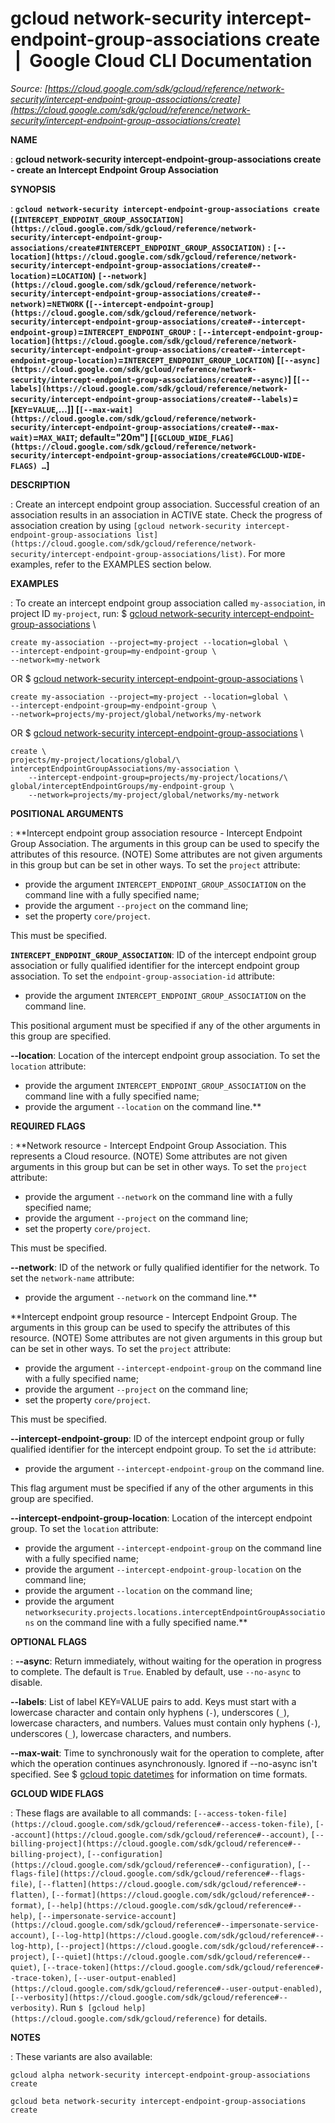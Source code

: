 # gcloud network-security intercept-endpoint-group-associations create  |  Google Cloud CLI Documentation

*Source: [https://cloud.google.com/sdk/gcloud/reference/network-security/intercept-endpoint-group-associations/create](https://cloud.google.com/sdk/gcloud/reference/network-security/intercept-endpoint-group-associations/create)*

**NAME**

: **gcloud network-security intercept-endpoint-group-associations create - create an Intercept Endpoint Group Association**

**SYNOPSIS**

: **`gcloud network-security intercept-endpoint-group-associations create` (`[INTERCEPT_ENDPOINT_GROUP_ASSOCIATION](https://cloud.google.com/sdk/gcloud/reference/network-security/intercept-endpoint-group-associations/create#INTERCEPT_ENDPOINT_GROUP_ASSOCIATION)` : `[--location](https://cloud.google.com/sdk/gcloud/reference/network-security/intercept-endpoint-group-associations/create#--location)`=`LOCATION`) `[--network](https://cloud.google.com/sdk/gcloud/reference/network-security/intercept-endpoint-group-associations/create#--network)`=`NETWORK` (`[--intercept-endpoint-group](https://cloud.google.com/sdk/gcloud/reference/network-security/intercept-endpoint-group-associations/create#--intercept-endpoint-group)`=`INTERCEPT_ENDPOINT_GROUP` : `[--intercept-endpoint-group-location](https://cloud.google.com/sdk/gcloud/reference/network-security/intercept-endpoint-group-associations/create#--intercept-endpoint-group-location)`=`INTERCEPT_ENDPOINT_GROUP_LOCATION`) [`[--async](https://cloud.google.com/sdk/gcloud/reference/network-security/intercept-endpoint-group-associations/create#--async)`] [`[--labels](https://cloud.google.com/sdk/gcloud/reference/network-security/intercept-endpoint-group-associations/create#--labels)`=[`KEY`=`VALUE`,…]] [`[--max-wait](https://cloud.google.com/sdk/gcloud/reference/network-security/intercept-endpoint-group-associations/create#--max-wait)`=`MAX_WAIT`; default="20m"] [`[GCLOUD_WIDE_FLAG](https://cloud.google.com/sdk/gcloud/reference/network-security/intercept-endpoint-group-associations/create#GCLOUD-WIDE-FLAGS) …`]**

**DESCRIPTION**

: Create an intercept endpoint group association. Successful creation of an
association results in an association in ACTIVE state. Check the progress of
association creation by using `[gcloud
network-security intercept-endpoint-group-associations list](https://cloud.google.com/sdk/gcloud/reference/network-security/intercept-endpoint-group-associations/list)`.
For more examples, refer to the EXAMPLES section below.

**EXAMPLES**

: To create an intercept endpoint group association called
`my-association`, in project ID `my-project`, run:
$ [gcloud
network-security intercept-endpoint-group-associations](https://cloud.google.com/sdk/gcloud/reference/network-security/intercept-endpoint-group-associations) \
```
create my-association --project=my-project --location=global \
--intercept-endpoint-group=my-endpoint-group \
--network=my-network
```

OR
$ [gcloud
network-security intercept-endpoint-group-associations](https://cloud.google.com/sdk/gcloud/reference/network-security/intercept-endpoint-group-associations) \
```
create my-association --project=my-project --location=global \
--intercept-endpoint-group=my-endpoint-group \
--network=projects/my-project/global/networks/my-network
```

OR
$ [gcloud
network-security intercept-endpoint-group-associations](https://cloud.google.com/sdk/gcloud/reference/network-security/intercept-endpoint-group-associations) \
```
create \
projects/my-project/locations/global/\
interceptEndpointGroupAssociations/my-association \
    --intercept-endpoint-group=projects/my-project/locations/\
global/interceptEndpointGroups/my-endpoint-group \
    --network=projects/my-project/global/networks/my-network
```

**POSITIONAL ARGUMENTS**

: **Intercept endpoint group association resource - Intercept Endpoint Group
Association. The arguments in this group can be used to specify the attributes
of this resource. (NOTE) Some attributes are not given arguments in this group
but can be set in other ways.
To set the `project` attribute:

- provide the argument `INTERCEPT_ENDPOINT_GROUP_ASSOCIATION` on the
command line with a fully specified name;
- provide the argument `--project` on the command line;
- set the property `core/project`.

This must be specified.

**`INTERCEPT_ENDPOINT_GROUP_ASSOCIATION`**:
ID of the intercept endpoint group association or fully qualified identifier for
the intercept endpoint group association.
To set the `endpoint-group-association-id` attribute:

- provide the argument `INTERCEPT_ENDPOINT_GROUP_ASSOCIATION` on the
command line.

This positional argument must be specified if any of the other arguments in this
group are specified.

**--location**:
Location of the intercept endpoint group association.
To set the `location` attribute:

- provide the argument `INTERCEPT_ENDPOINT_GROUP_ASSOCIATION` on the
command line with a fully specified name;
- provide the argument `--location` on the command line.**

**REQUIRED FLAGS**

: **Network resource - Intercept Endpoint Group Association. This represents a Cloud
resource. (NOTE) Some attributes are not given arguments in this group but can
be set in other ways.
To set the `project` attribute:

- provide the argument `--network` on the command line with a fully
specified name;
- provide the argument `--project` on the command line;
- set the property `core/project`.

This must be specified.

**--network**:
ID of the network or fully qualified identifier for the network.
To set the `network-name` attribute:

- provide the argument `--network` on the command line.**

**Intercept endpoint group resource - Intercept Endpoint Group. The arguments in
this group can be used to specify the attributes of this resource. (NOTE) Some
attributes are not given arguments in this group but can be set in other ways.
To set the `project` attribute:

- provide the argument `--intercept-endpoint-group` on the command line
with a fully specified name;
- provide the argument `--project` on the command line;
- set the property `core/project`.

This must be specified.

**--intercept-endpoint-group**:
ID of the intercept endpoint group or fully qualified identifier for the
intercept endpoint group.
To set the `id` attribute:

- provide the argument `--intercept-endpoint-group` on the command
line.

This flag argument must be specified if any of the other arguments in this group
are specified.

**--intercept-endpoint-group-location**:
Location of the intercept endpoint group.
To set the `location` attribute:

- provide the argument `--intercept-endpoint-group` on the command line
with a fully specified name;
- provide the argument `--intercept-endpoint-group-location` on the
command line;
- provide the argument `--location` on the command line;
- provide the argument
`networksecurity.projects.locations.interceptEndpointGroupAssociations`
on the command line with a fully specified name.**

**OPTIONAL FLAGS**

: **--async**:
Return immediately, without waiting for the operation in progress to complete.
The default is `True`. Enabled by default, use
`--no-async` to disable.

**--labels**:
List of label KEY=VALUE pairs to add.
Keys must start with a lowercase character and contain only hyphens
(`-`), underscores (`_`), lowercase characters, and
numbers. Values must contain only hyphens (`-`), underscores
(`_`), lowercase characters, and numbers.

**--max-wait**:
Time to synchronously wait for the operation to complete, after which the
operation continues asynchronously. Ignored if --no-async isn't specified. See $
[gcloud topic datetimes](https://cloud.google.com/sdk/gcloud/reference/topic/datetimes) for
information on time formats.

**GCLOUD WIDE FLAGS**

: These flags are available to all commands: `[--access-token-file](https://cloud.google.com/sdk/gcloud/reference#--access-token-file)`,
`[--account](https://cloud.google.com/sdk/gcloud/reference#--account)`, `[--billing-project](https://cloud.google.com/sdk/gcloud/reference#--billing-project)`,
`[--configuration](https://cloud.google.com/sdk/gcloud/reference#--configuration)`,
`[--flags-file](https://cloud.google.com/sdk/gcloud/reference#--flags-file)`,
`[--flatten](https://cloud.google.com/sdk/gcloud/reference#--flatten)`, `[--format](https://cloud.google.com/sdk/gcloud/reference#--format)`, `[--help](https://cloud.google.com/sdk/gcloud/reference#--help)`, `[--impersonate-service-account](https://cloud.google.com/sdk/gcloud/reference#--impersonate-service-account)`,
`[--log-http](https://cloud.google.com/sdk/gcloud/reference#--log-http)`,
`[--project](https://cloud.google.com/sdk/gcloud/reference#--project)`, `[--quiet](https://cloud.google.com/sdk/gcloud/reference#--quiet)`, `[--trace-token](https://cloud.google.com/sdk/gcloud/reference#--trace-token)`, `[--user-output-enabled](https://cloud.google.com/sdk/gcloud/reference#--user-output-enabled)`,
`[--verbosity](https://cloud.google.com/sdk/gcloud/reference#--verbosity)`.
Run `$ [gcloud help](https://cloud.google.com/sdk/gcloud/reference)` for details.

**NOTES**

: These variants are also available:

```
gcloud alpha network-security intercept-endpoint-group-associations create
```

```
gcloud beta network-security intercept-endpoint-group-associations create
```